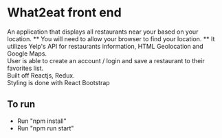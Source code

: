 # What2eat front end

An application that displays all restaurants near your based on your location. ** You will need to allow your browser to find your location. **
It utilizes Yelp's API for restaurants information, HTML Geolocation and Google Maps.
<br />
User is able to create an account / login and save a restaurant to their favorites list.
<br />
Built off Reactjs, Redux.
<br />
Styling is done with React Bootstrap
<br />


## To run
- Run "npm install"
- Run "npm run start"





